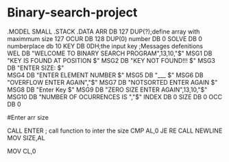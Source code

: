 # Binary-search-project

.MODEL SMALL
.STACK
.DATA
ARR DB 127 DUP(?);define array with maximmum size 127 
OCUR DB 128 DUP(0)
number DB 0
SOLVE DB 0
numberplace db 10
KEY DB 0DH;the input key
;Messages defenitions                
WEL DB "WELCOME TO BINARY SEARCH PROGRAM",13,10,"$"
MSG1 DB "KEY IS FOUND AT POSITION $" 
MSG2 DB "KEY NOT FOUND!!! $"
MSG3 DB "ENTER SIZE: $"   
MSG4 DB "ENTER ELEMENT NUMBER  $"
MSG5 DB "___ $"
MSG6 DB "OVERFLOW ENTER AGAIN","$" 
MSG7 DB "NOTSORTED ENTER AGAIN $"
MSG8 DB "Enter Key $"      
MSG9 DB "ZERO SIZE ENTER AGAIN",13,10,"$"
MSG10 DB "NUMBER OF OCURRENCES IS ","$"
INDEX DB 0
SIZE DB 0
OCC DB 0



#Enter arr size

CALL ENTER ; call function to inter the size
CMP AL,0
JE  RE
CALL NEWLINE
MOV SIZE,AL


MOV CL,0 
